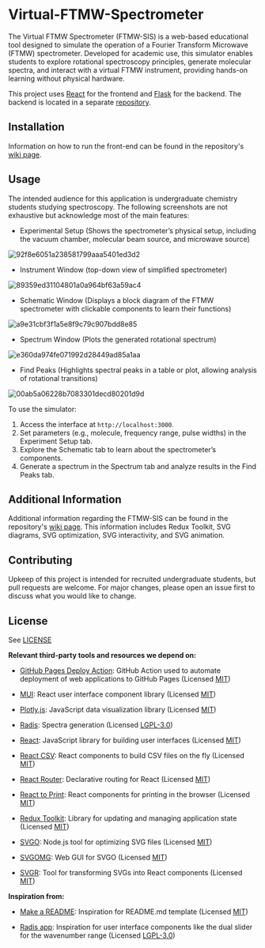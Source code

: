 # Virtual-FTMW-Spectrometer

The Virtual FTMW Spectrometer (FTMW-SIS) is a web-based educational tool designed to simulate the operation of a Fourier Transform Microwave (FTMW) spectrometer. Developed for academic use, this simulator enables students to explore rotational spectroscopy principles, generate molecular spectra, and interact with a virtual FTMW instrument, providing hands-on learning without physical hardware.

This project uses [React](https://github.com/facebook/react) for the frontend and [Flask](https://github.com/pallets/flask/) for the backend. The backend is located in a separate [repository](https://github.com/FTMW-Scientific-Simulator/Virtual-FTMW-Functions).

## Installation

Information on how to run the front-end can be found in the repository's [wiki page](../../wiki).

## Usage

The intended audience for this application is undergraduate chemistry students studying spectroscopy. The following screenshots are not exhaustive but acknowledge most of the main features:

- Experimental Setup (Shows the spectrometer’s physical setup, including the vacuum chamber, molecular beam source, and microwave source)

![92f8e6051a238581799aaa5401ed3d2](https://github.com/user-attachments/assets/d977d334-f508-45af-9965-a1cad6ec2320)

- Instrument Window (top-down view of simplified spectrometer)

![89359ed31104801a0a964bf63a59ac4](https://github.com/user-attachments/assets/ad4e1413-cc19-47a6-a296-640854873c43)

- Schematic Window (Displays a block diagram of the FTMW spectrometer with clickable components to learn their functions)
  
![a9e31cbf3f1a5e8f9c79c907bdd8e85](https://github.com/user-attachments/assets/e4f36e7d-f878-4c9a-9a82-8c213d6fb477)
  
- Spectrum Window (Plots the generated rotational spectrum)

![e360da974fe071992d28449ad85a1aa](https://github.com/user-attachments/assets/19376c36-2857-46d9-8e0c-b0235498905c)

- Find Peaks (Highlights spectral peaks in a table or plot, allowing analysis of rotational transitions)

![00ab5a06228b7083301decd80201d9d](https://github.com/user-attachments/assets/a9b4cfeb-487a-4b0c-abfe-5867c68a02b5)

To use the simulator:

1. Access the interface at `http://localhost:3000`.
2. Set parameters (e.g., molecule, frequency range, pulse widths) in the Experiment Setup tab.
3. Explore the Schematic tab to learn about the spectrometer’s components.
4. Generate a spectrum in the Spectrum tab and analyze results in the Find Peaks tab.



## Additional Information

Additional information regarding the FTMW-SIS can be found in the repository's [wiki page](../../wiki). This information includes Redux Toolkit, SVG diagrams, SVG optimization, SVG interactivity, and SVG animation.

## Contributing

Upkeep of this project is intended for recruited undergraduate students, but pull requests are welcome. For major changes, please open an issue first to discuss what you would like to change.

## License

See [LICENSE](LICENSE)

**Relevant third-party tools and resources we depend on:**

- [GitHub Pages Deploy Action](https://github.com/JamesIves/github-pages-deploy-action): GitHub Action used to automate deployment of web applications to GitHub Pages (Licensed [MIT](https://github.com/JamesIves/github-pages-deploy-action/blob/dev/LICENSE))

- [MUI](https://mui.com/): React user interface component library (Licensed [MIT](https://github.com/mui/material-ui/blob/master/LICENSE))

- [Plotly.js](https://github.com/plotly/plotly.js): JavaScript data visualization library (Licensed [MIT](https://github.com/plotly/plotly.js/blob/master/LICENSE))

- [Radis](https://radis.github.io/): Spectra generation (Licensed [LGPL-3.0](https://github.com/radis/radis/blob/develop/LICENSE))

- [React](https://react.dev/): JavaScript library for building user interfaces (Licensed [MIT](https://github.com/facebook/react/blob/main/LICENSE))

- [React CSV](https://github.com/react-csv/react-csv): React components to build CSV files on the fly (Licensed [MIT](https://github.com/react-csv/react-csv/blob/master/LICENSE.txt))

- [React Router](https://github.com/remix-run/react-router): Declarative routing for React (Licensed [MIT](https://github.com/remix-run/react-router/blob/main/LICENSE.md))

- [React to Print](https://github.com/gregnb/react-to-print): React components for printing in the browser (Licensed [MIT](https://github.com/gregnb/react-to-print/blob/master/LICENSE))

- [Redux Toolkit](https://github.com/reduxjs/redux-toolkit): Library for updating and managing application state (Licensed [MIT](https://github.com/reduxjs/redux-toolkit/blob/master/LICENSE))

- [SVGO](https://github.com/svg/svgo): Node.js tool for optimizing SVG files (Licensed [MIT](https://github.com/svg/svgo/blob/main/LICENSE))

- [SVGOMG](https://github.com/jakearchibald/svgomg): Web GUI for SVGO (Licensed [MIT](https://github.com/jakearchibald/svgomg/blob/main/LICENSE.md))

- [SVGR](https://github.com/gregberge/svgr): Tool for transforming SVGs into React components (Licensed [MIT](https://github.com/gregberge/svgr/blob/main/LICENSE))

**Inspiration from:**

- [Make a README](https://www.makeareadme.com/): Inspiration for README.md template (Licensed [MIT](https://github.com/dguo/make-a-readme/blob/main/LICENSE))

- [Radis app](https://www.radis.app/): Inspiration for user interface components like the dual slider for the wavenumber range (Licensed [LGPL-3.0](https://github.com/suzil/radis-app/blob/main/LICENSE))

